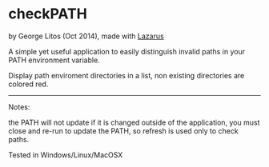 checkPATH
=========
by George Litos (Oct 2014), made with [Lazarus](http://www.lazarus.freepascal.org/)

A simple yet useful application to easily distinguish invalid paths in your PATH environment variable.

Display path enviroment directories in a list, non existing directories are colored red.

______
Notes:

the PATH will not update if it is changed outside of the application, you must close and re-run to update the PATH, so refresh is used only to check paths.

Tested in Windows/Linux/MacOSX
